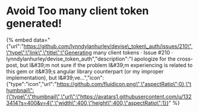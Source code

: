 # Avoid Too many client token generated!

{% embed data="{\"url\":\"https://github.com/lynndylanhurley/devise\_token\_auth/issues/210\",\"type\":\"link\",\"title\":\"Generating many client tokens · Issue \#210 · lynndylanhurley/devise\_token\_auth\",\"description\":\"I apologize for the cross-post, but I&\#39;m not sure if the problem I&\#39;m experiencing is related to this gem or it&\#39;s angular library counterpart \(or my improper implementation\), but I&\#39;ve...\",\"icon\":{\"type\":\"icon\",\"url\":\"https://github.com/fluidicon.png\",\"aspectRatio\":0},\"thumbnail\":{\"type\":\"thumbnail\",\"url\":\"https://avatars1.githubusercontent.com/u/1323414?s=400&v=4\",\"width\":400,\"height\":400,\"aspectRatio\":1}}" %}



